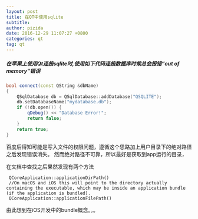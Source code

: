 ```yaml
---
layout: post
title: 在QT中使用sqlite
subtitle: 
author: pizida
date: 2016-12-29 11:07:27 +0800
categories: qt
tag: qt
---
```


##### 在苹果上使用Qt连接sqlite时,使用如下代码连接数据库时候总会报错“out of memory"错误

```C++
bool connect(const QString &dbName)
{
    QSqlDatabase db = QSqlDatabase::addDatabase("QSQLITE");
    db.setDatabaseName("mydatabase.db");
    if (!db.open()) {
        qDebug() << "Database Error!";
        return false;
    }
    return true;
}
```

百度后得知可能是写入文件的权限问题，遵循这个思路加上用户目录下的绝对路径之后发现错误消失。 然而绝对路径不可靠，所以最好是获取到app运行的目录，

在文档中查找之后果然发现有两个方法

```
 QCoreApplication::applicationDirPath()
 //On macOS and iOS this will point to the directory actually containing the executable, which may be inside an application bundle (if the application is bundled).
 QCoreApplication::applicationFilePath()
```

由此想到在iOS开发中的bundle概念。。。
